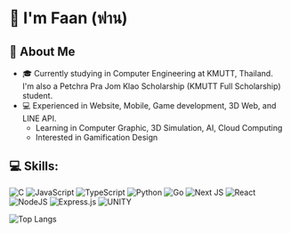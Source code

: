 # 🫡 I'm Faan (ฟาน)

## 👤 About Me
* 🎓 Currently studying in Computer Engineering at KMUTT, Thailand.
<br/> I'm also a Petchra Pra Jom Klao Scholarship (KMUTT Full Scholarship) student.
* 💻 Experienced in Website, Mobile, Game development, 3D Web, and LINE API.
  * Learning in Computer Graphic, 3D Simulation, AI, Cloud Computing
  * Interested in Gamification Design
## 💻 Skills:
![C](https://img.shields.io/badge/c-%2300599C.svg?style=for-the-badge&logo=c&logoColor=white) ![JavaScript](https://img.shields.io/badge/javascript-%23323330.svg?style=for-the-badge&logo=javascript&logoColor=%23F7DF1E) ![TypeScript](https://img.shields.io/badge/typescript-%23007ACC.svg?style=for-the-badge&logo=typescript&logoColor=white) ![Python](https://img.shields.io/badge/python-3670A0?style=for-the-badge&logo=python&logoColor=ffdd54) ![Go](https://img.shields.io/badge/go-%2300ADD8.svg?style=for-the-badge&logo=go&logoColor=white) ![Next JS](https://img.shields.io/badge/Next-black?style=for-the-badge&logo=next.js&logoColor=white) ![React](https://img.shields.io/badge/react-%2320232a.svg?style=for-the-badge&logo=react&logoColor=%2361DAFB) ![NodeJS](https://img.shields.io/badge/node.js-6DA55F?style=for-the-badge&logo=node.js&logoColor=white) ![Express.js](https://img.shields.io/badge/express.js-%23404d59.svg?style=for-the-badge&logo=express&logoColor=%2361DAFB) ![UNITY](https://img.shields.io/badge/Unity-%2320232a.svg?style=for-the-badge&logo=unity&logoColor=white)

![Top Langs](https://github-readme-stats.vercel.app/api/top-langs/?username=ffaann02&layout=compact)
